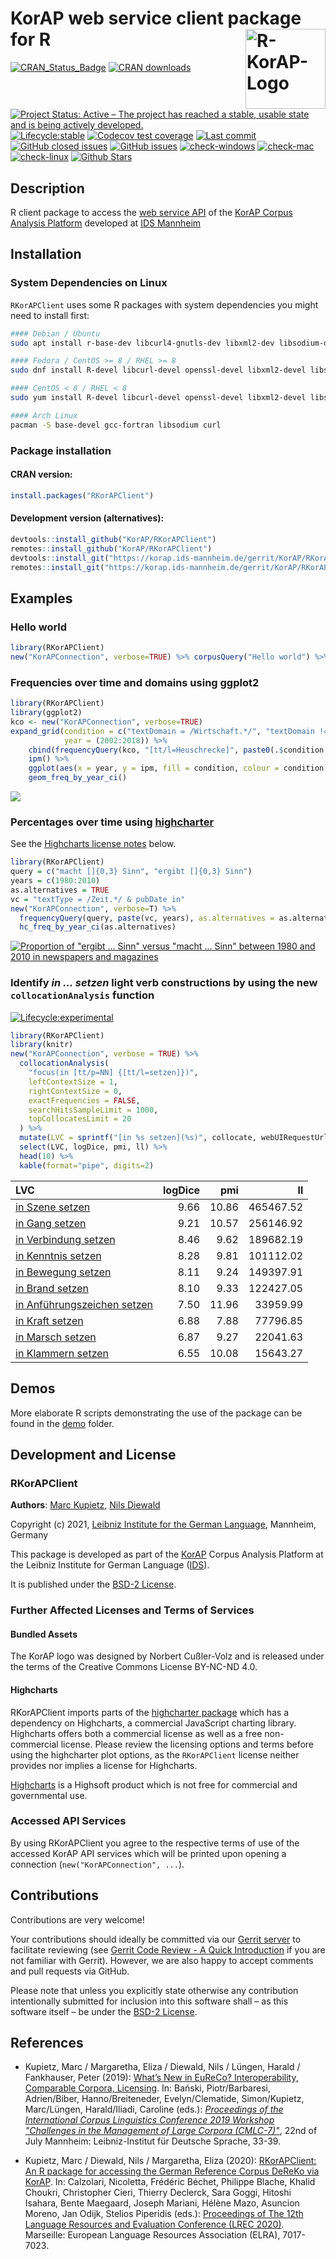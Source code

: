 # KorAP web service client package for R <a href="https://korap.ids-mannheim.de/"><img src="man/figures/logo.png" align="right" alt="R-KorAP-Logo" height="128"/></a>

[![CRAN_Status_Badge](http://www.r-pkg.org/badges/version/RKorAPClient?color=brightgreen)](https://cran.r-project.org/package=RKorAPClient)
[![CRAN downloads](http://cranlogs.r-pkg.org/badges/RKorAPClient?color=brightgreen)](http://www.r-pkg.org/pkg/RKorAPClient)
[![Project Status: Active – The project has reached a stable, usable state and is being actively developed.](https://www.repostatus.org/badges/latest/active.svg)](https://www.repostatus.org/#active)
[![Lifecycle:stable](https://img.shields.io/badge/lifecycle-stable-brightgreen.svg)](https://www.tidyverse.org/lifecycle/#stable)
[![Codecov test coverage](https://codecov.io/gh/KorAP/RKorAPClient/branch/master/graph/badge.svg)](https://codecov.io/gh/KorAP/RKorAPClient?branch=master)
[![Last commit](https://img.shields.io/github/last-commit/KorAP/RKorAPClient.svg)](https://github.com/KorAP/RKorAPClient/issues)
[![GitHub closed issues](https://img.shields.io/github/issues-raw/KorAP/RKorAPClient.svg)](https://github.com/KorAP/RKorAPClient/issues)
[![GitHub issues](https://img.shields.io/github/issues-closed-raw/KorAP/RKorAPClient.svg)](https://github.com/KorAP/RKorAPClient/issues)
[![check-windows](https://github.com/KorAP/RKorAPClient/workflows/check-windows/badge.svg)](https://github.com/KorAP/RKorAPClient/actions?workflow=check-windows)
[![check-mac](https://github.com/KorAP/RKorAPClient/workflows/check-mac/badge.svg)](https://github.com/KorAP/RKorAPClient/actions?workflow=check-mac)
[![check-linux](https://github.com/KorAP/RKorAPClient/workflows/check-linux/badge.svg)](https://github.com/KorAP/RKorAPClient/actions?workflow=check-linux)
[![Github Stars](https://img.shields.io/github/stars/KorAP/RKorAPClient.svg?style=social&label=Github)](https://github.com/KorAP/RKorAPClient)

## Description

R client package to access the [web service API](https://github.com/KorAP/Kustvakt/wiki) of the [KorAP Corpus Analysis Platform](https://korap.ids-mannheim.de/) developed at [IDS Mannheim](http://www.ids-mannheim.de/)

## Installation
### System Dependencies on Linux
`RKorAPClient` uses some R packages with system dependencies you might need to install first:
```bash
#### Debian / Ubuntu
sudo apt install r-base-dev libcurl4-gnutls-dev libxml2-dev libsodium-dev

#### Fedora / CentOS >= 8 / RHEL >= 8
sudo dnf install R-devel libcurl-devel openssl-devel libxml2-devel libsodium-devel

#### CentOS < 8 / RHEL < 8
sudo yum install R-devel libcurl-devel openssl-devel libxml2-devel libsodium-devel

#### Arch Linux
pacman -S base-devel gcc-fortran libsodium curl
```
### Package installation
#### CRAN version:
```r
install.packages("RKorAPClient")
```

#### Development version (alternatives):
```r
devtools::install_github("KorAP/RKorAPClient")
remotes::install_github("KorAP/RKorAPClient")
devtools::install_git("https://korap.ids-mannheim.de/gerrit/KorAP/RKorAPClient")
remotes::install_git("https://korap.ids-mannheim.de/gerrit/KorAP/RKorAPClient")
```

## Examples
### Hello world

```R
library(RKorAPClient)
new("KorAPConnection", verbose=TRUE) %>% corpusQuery("Hello world") %>% fetchAll()
```

### Frequencies over time and domains using ggplot2
```r
library(RKorAPClient)
library(ggplot2)
kco <- new("KorAPConnection", verbose=TRUE)
expand_grid(condition = c("textDomain = /Wirtschaft.*/", "textDomain != /Wirtschaft.*/"), 
            year = (2002:2018)) %>%
    cbind(frequencyQuery(kco, "[tt/l=Heuschrecke]", paste0(.$condition," & pubDate in ", .$year)))  %>%
    ipm() %>%
    ggplot(aes(x = year, y = ipm, fill = condition, colour = condition)) +
    geom_freq_by_year_ci()
```
![](man/figures/Readme-Example-1.png)<!-- -->

### Percentages over time using [highcharter](http://jkunst.com/highcharter/)
See the [Highcharts license notes](#highcharts) below.
```r
library(RKorAPClient)
query = c("macht []{0,3} Sinn", "ergibt []{0,3} Sinn")
years = c(1980:2010)
as.alternatives = TRUE
vc = "textType = /Zeit.*/ & pubDate in"
new("KorAPConnection", verbose=T) %>%
  frequencyQuery(query, paste(vc, years), as.alternatives = as.alternatives) %>%
  hc_freq_by_year_ci(as.alternatives)
```
[![Proportion of "ergibt … Sinn"  versus "macht … Sinn" between 1980 and 2010 in newspapers and magazines](man/figures/Readme-Example-2.png)<!-- -->](https://korap.github.io/RKorAPClient/man/figures/Readme-Example-2.html)


### Identify *in … setzen* light verb constructions by using the new `collocationAnalysis` function
[![Lifecycle:experimental](https://lifecycle.r-lib.org/articles/figures/lifecycle-experimental.svg)](https://www.tidyverse.org/lifecycle/#experimental)

```r
library(RKorAPClient)
library(knitr)
new("KorAPConnection", verbose = TRUE) %>%
  collocationAnalysis(
    "focus(in [tt/p=NN] {[tt/l=setzen]})",
    leftContextSize = 1,
    rightContextSize = 0,
    exactFrequencies = FALSE,
    searchHitsSampleLimit = 1000,
    topCollocatesLimit = 20
  ) %>%
  mutate(LVC = sprintf("[in %s setzen](%s)", collocate, webUIRequestUrl)) %>%
  select(LVC, logDice, pmi, ll) %>%
  head(10) %>%
  kable(format="pipe", digits=2)
```

|LVC                                                                                                                                                                  | logDice|   pmi|        ll|
|:--------------------------------------------------------------------------------------------------------------------------------------------------------------------|-------:|-----:|---------:|
|[in Szene setzen](https://korap.ids-mannheim.de/?q=Szene%20focus%28in%20%5btt%2fp%3dNN%5d%20%7b%5btt%2fl%3dsetzen%5d%7d%29&ql=poliqarp)                              |    9.66| 10.86| 465467.52|
|[in Gang setzen](https://korap.ids-mannheim.de/?q=Gang%20focus%28in%20%5btt%2fp%3dNN%5d%20%7b%5btt%2fl%3dsetzen%5d%7d%29&ql=poliqarp)                                |    9.21| 10.57| 256146.92|
|[in Verbindung setzen](https://korap.ids-mannheim.de/?q=Verbindung%20focus%28in%20%5btt%2fp%3dNN%5d%20%7b%5btt%2fl%3dsetzen%5d%7d%29&ql=poliqarp)                    |    8.46|  9.62| 189682.19|
|[in Kenntnis setzen](https://korap.ids-mannheim.de/?q=Kenntnis%20focus%28in%20%5btt%2fp%3dNN%5d%20%7b%5btt%2fl%3dsetzen%5d%7d%29&ql=poliqarp)                        |    8.28|  9.81| 101112.02|
|[in Bewegung setzen](https://korap.ids-mannheim.de/?q=Bewegung%20focus%28in%20%5btt%2fp%3dNN%5d%20%7b%5btt%2fl%3dsetzen%5d%7d%29&ql=poliqarp)                        |    8.11|  9.24| 149397.91|
|[in Brand setzen](https://korap.ids-mannheim.de/?q=Brand%20focus%28in%20%5btt%2fp%3dNN%5d%20%7b%5btt%2fl%3dsetzen%5d%7d%29&ql=poliqarp)                              |    8.10|  9.33| 122427.05|
|[in Anführungszeichen setzen](https://korap.ids-mannheim.de/?q=Anf%c3%bchrungszeichen%20focus%28in%20%5btt%2fp%3dNN%5d%20%7b%5btt%2fl%3dsetzen%5d%7d%29&ql=poliqarp) |    7.50| 11.96|  33959.99|
|[in Kraft setzen](https://korap.ids-mannheim.de/?q=Kraft%20focus%28in%20%5btt%2fp%3dNN%5d%20%7b%5btt%2fl%3dsetzen%5d%7d%29&ql=poliqarp)                              |    6.88|  7.88|  77796.85|
|[in Marsch setzen](https://korap.ids-mannheim.de/?q=Marsch%20focus%28in%20%5btt%2fp%3dNN%5d%20%7b%5btt%2fl%3dsetzen%5d%7d%29&ql=poliqarp)                            |    6.87|  9.27|  22041.63|
|[in Klammern setzen](https://korap.ids-mannheim.de/?q=Klammern%20focus%28in%20%5btt%2fp%3dNN%5d%20%7b%5btt%2fl%3dsetzen%5d%7d%29&ql=poliqarp)                        |    6.55| 10.08|  15643.27|


## Demos

More elaborate R scripts demonstrating the use of the package can be found in the [demo](demo) folder.

## Development and License
### RKorAPClient

**Authors**: [Marc Kupietz](http://www1.ids-mannheim.de/zfo/personal/kupietz/), [Nils Diewald](http://www1.ids-mannheim.de/zfo/personal/diewald/)

Copyright (c) 2021, [Leibniz Institute for the German Language](http://www.ids-mannheim.de/), Mannheim, Germany

This package is developed as part of the [KorAP](http://korap.ids-mannheim.de/)
Corpus Analysis Platform at the Leibniz Institute for German Language
([IDS](http://www.ids-mannheim.de/)).

It is published under the
[BSD-2 License](LICENSE.md).

### Further Affected Licenses and Terms of Services

#### Bundled Assets
The KorAP logo was designed by Norbert Cußler-Volz and
is released under the terms of the Creative Commons
License BY-NC-ND 4.0.

#### Highcharts
RKorAPClient imports parts of the [highcharter package](https://cran.r-project.org/package=highcharter) which has a dependency on Highcharts, a commercial JavaScript charting library. Highcharts offers both a commercial license as well as a free non-commercial license. Please review the licensing options and terms before using the highcharter plot options, as the `RKorAPClient` license neither provides nor implies a license for Highcharts.

[Highcharts](http://highcharts.com) is a Highsoft product which is not free for commercial and governmental use.

### Accessed API Services
By using RKorAPClient you agree to the respective terms of use of the accessed KorAP API services which will be printed upon opening a connection (`new("KorAPConnection", ...`).

## Contributions

Contributions are very welcome!

Your contributions should ideally be committed via our [Gerrit server](https://korap.ids-mannheim.de/gerrit/)
to facilitate reviewing (see [Gerrit Code Review - A Quick Introduction](https://korap.ids-mannheim.de/gerrit/Documentation/intro-quick.html)
if you are not familiar with Gerrit). However, we are also happy to accept comments and pull requests
via GitHub.

Please note that unless you explicitly state otherwise any
contribution intentionally submitted for inclusion into this software shall –
as this software itself – be under the [BSD-2 License](LICENSE.md).

## References

- Kupietz, Marc / Margaretha, Eliza / Diewald, Nils / Lüngen, Harald / Fankhauser, Peter (2019): [What’s New in EuReCo? Interoperability, Comparable Corpora, Licensing](https://nbn-resolving.org/urn:nbn:de:bsz:mh39-90261). In: Bański, Piotr/Barbaresi, Adrien/Biber, Hanno/Breiteneder, Evelyn/Clematide, Simon/Kupietz, Marc/Lüngen, Harald/Iliadi, Caroline (eds.): [*Proceedings of the International Corpus Linguistics Conference 2019 Workshop "Challenges in the Management of Large Corpora (CMLC-7)"*](https://ids-pub.bsz-bw.de/solrsearch/index/search/searchtype/collection/id/21038), 22nd of July Mannheim: Leibniz-Institut für Deutsche Sprache, 33-39.

- Kupietz, Marc / Diewald, Nils / Margaretha, Eliza (2020): [RKorAPClient: An R package for accessing the German Reference Corpus DeReKo via KorAP](http://www.lrec-conf.org/proceedings/lrec2020/pdf/2020.lrec-1.867.pdf). In: Calzolari, Nicoletta, Frédéric Béchet, Philippe Blache, Khalid Choukri, Christopher Cieri,  Thierry Declerck, Sara Goggi, Hitoshi Isahara, Bente Maegaard, Joseph Mariani, Hélène Mazo, Asuncion Moreno, Jan Odijk, Stelios Piperidis (eds.): [Proceedings of The 12th Language Resources and Evaluation Conference (LREC 2020)](http://www.lrec-conf.org/proceedings/lrec2020/LREC-2020.pdf). Marseille: European Language Resources Association (ELRA), 7017-7023.
